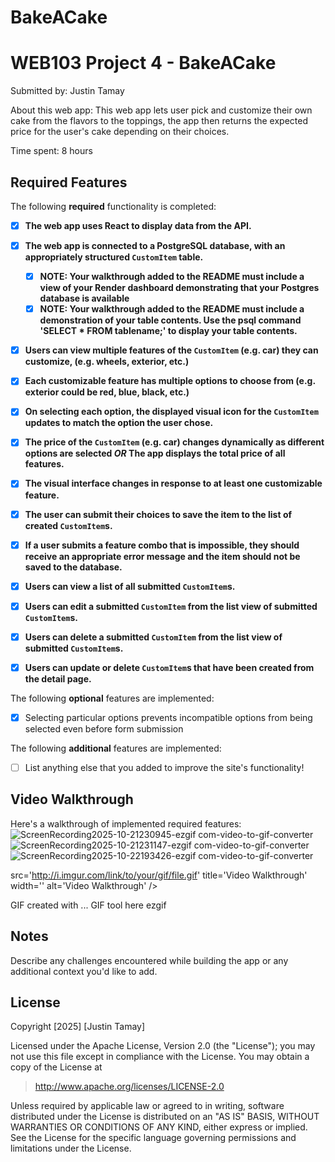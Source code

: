 # BakeACake
# WEB103 Project 4 - BakeACake

Submitted by: Justin Tamay

About this web app: This web app lets user pick and customize their own cake from the flavors to the toppings, the app then returns the expected price for the user's cake depending on their choices.

Time spent: 8 hours

## Required Features

The following **required** functionality is completed:

<!-- Make sure to check off completed functionality below -->
- [X] **The web app uses React to display data from the API.**
- [X] **The web app is connected to a PostgreSQL database, with an appropriately structured `CustomItem` table.**
  - [X]  **NOTE: Your walkthrough added to the README must include a view of your Render dashboard demonstrating that your Postgres database is available**
  - [X]  **NOTE: Your walkthrough added to the README must include a demonstration of your table contents. Use the psql command 'SELECT * FROM tablename;' to display your table contents.**
- [X] **Users can view **multiple** features of the `CustomItem` (e.g. car) they can customize, (e.g. wheels, exterior, etc.)**
- [X] **Each customizable feature has multiple options to choose from (e.g. exterior could be red, blue, black, etc.)**
- [X] **On selecting each option, the displayed visual icon for the `CustomItem` updates to match the option the user chose.**
- [X] **The price of the `CustomItem` (e.g. car) changes dynamically as different options are selected *OR* The app displays the total price of all features.**
- [X] **The visual interface changes in response to at least one customizable feature.**
- [X] **The user can submit their choices to save the item to the list of created `CustomItem`s.**
- [X] **If a user submits a feature combo that is impossible, they should receive an appropriate error message and the item should not be saved to the database.**
- [X] **Users can view a list of all submitted `CustomItem`s.**
- [X] **Users can edit a submitted `CustomItem` from the list view of submitted `CustomItem`s.**
- [X] **Users can delete a submitted `CustomItem` from the list view of submitted `CustomItem`s.**
- [X] **Users can update or delete `CustomItem`s that have been created from the detail page.**


The following **optional** features are implemented:

- [X] Selecting particular options prevents incompatible options from being selected even before form submission

The following **additional** features are implemented:

- [ ] List anything else that you added to improve the site's functionality!

## Video Walkthrough

Here's a walkthrough of implemented required features:
![ScreenRecording2025-10-21230945-ezgif com-video-to-gif-converter](https://github.com/user-attachments/assets/f726057c-3775-4ea9-8688-51cc7300da3a)
![ScreenRecording2025-10-21231147-ezgif com-video-to-gif-converter](https://github.com/user-attachments/assets/9e023af2-70c9-4dc2-b8ea-b73b41b9b41f)
![ScreenRecording2025-10-22193426-ezgif com-video-to-gif-converter](https://github.com/user-attachments/assets/856bb076-dcb1-4677-8683-6a3814940f98)



src='http://i.imgur.com/link/to/your/gif/file.gif' title='Video Walkthrough' width='' alt='Video Walkthrough' />


GIF created with ...  GIF tool here
ezgif
## Notes

Describe any challenges encountered while building the app or any additional context you'd like to add.


## License

Copyright [2025] [Justin Tamay]

Licensed under the Apache License, Version 2.0 (the "License"); you may not use this file except in compliance with the License. You may obtain a copy of the License at

> http://www.apache.org/licenses/LICENSE-2.0

Unless required by applicable law or agreed to in writing, software distributed under the License is distributed on an "AS IS" BASIS, WITHOUT WARRANTIES OR CONDITIONS OF ANY KIND, either express or implied. See the License for the specific language governing permissions and limitations under the License.
